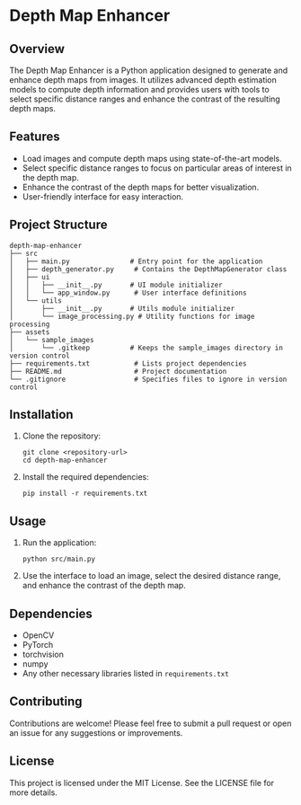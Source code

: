 # Depth Map Enhancer

## Overview
The Depth Map Enhancer is a Python application designed to generate and enhance depth maps from images. It utilizes advanced depth estimation models to compute depth information and provides users with tools to select specific distance ranges and enhance the contrast of the resulting depth maps.

## Features
- Load images and compute depth maps using state-of-the-art models.
- Select specific distance ranges to focus on particular areas of interest in the depth map.
- Enhance the contrast of the depth maps for better visualization.
- User-friendly interface for easy interaction.

## Project Structure
```
depth-map-enhancer
├── src
│   ├── main.py               # Entry point for the application
│   ├── depth_generator.py     # Contains the DepthMapGenerator class
│   ├── ui
│   │   ├── __init__.py       # UI module initializer
│   │   └── app_window.py      # User interface definitions
│   └── utils
│       ├── __init__.py       # Utils module initializer
│       └── image_processing.py # Utility functions for image processing
├── assets
│   └── sample_images
│       └── .gitkeep          # Keeps the sample_images directory in version control
├── requirements.txt           # Lists project dependencies
├── README.md                  # Project documentation
└── .gitignore                 # Specifies files to ignore in version control
```

## Installation
1. Clone the repository:
   ```
   git clone <repository-url>
   cd depth-map-enhancer
   ```

2. Install the required dependencies:
   ```
   pip install -r requirements.txt
   ```

## Usage
1. Run the application:
   ```
   python src/main.py
   ```

2. Use the interface to load an image, select the desired distance range, and enhance the contrast of the depth map.

## Dependencies
- OpenCV
- PyTorch
- torchvision
- numpy
- Any other necessary libraries listed in `requirements.txt`

## Contributing
Contributions are welcome! Please feel free to submit a pull request or open an issue for any suggestions or improvements.

## License
This project is licensed under the MIT License. See the LICENSE file for more details.